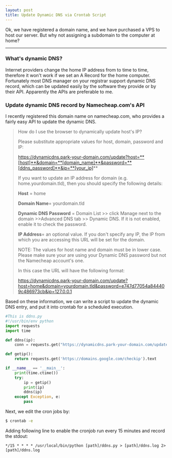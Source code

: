 ```yaml
---
layout: post
title: Update Dynamic DNS via Crontab Script
---
```


Ok, we have registered a domain name, and we have purchased a VPS to host our server. But why not assigning a subdomain to the computer at home?

-----

### What's dynamic DNS?

Internet providers change the home IP address from to time to time, therefore it won't work if we set an A Record for the home computer. Fortunately most DNS manager on your registrar support dynamic DNS record, which can be updated easily by the software they provide or by their API. Apparently the APIs are preferable to me.

### Update dynamic DNS record by Namecheap.com's API

I recently registered this domain name on namecheap.com, who provides a fairly easy API to update the dynamic DNS.

<!--more-->

> How do I use the browser to dynamically update host's IP?
>
> Please substitute appropriate values for host, domain, password and IP:
>
> https://dynamicdns.park-your-domain.com/update?host=**[host]**&domain=**[domain_name]**&password=**[ddns_password]**&ip=**[your_ip]**
>
> If you want to update an IP address for  domain (e.g. home.yourdomain.tld), then you should specify the following details:
>
> **Host** = home
> 
> **Domain Name**= yourdomain.tld
>
> **Dynamic DNS Password** = Domain List >> click Manage next to the domain >>Advanced DNS tab >> Dynamic DNS. If it is not enabled, enable it to check the password.
> 
> **IP Address**= an optional value. If you don't specify any IP, the IP from which you are accessing this URL will be set for the domain.
>
> NOTE: The values for host name and domain must be in lower case. Please make sure your are using your Dynamic DNS password but not the Namecheap account's one.
>
> In this case the URL will have the following format:
>
> https://dynamicdns.park-your-domain.com/update?host=home&domain=yourdomain.tld&password=e747d77054a844409c486973cb&ip=127.0.0.1
>

Based on these information, we can write a script to update the dynamic DNS entry, and put it into crontab for a scheduled execution.

```python
#This is ddns.py
#!/usr/bin/env python
import requests
import time

def ddns(ip):
    conn = requests.get("https://dynamicdns.park-your-domain.com/update?host=home&domain=[YOUR_DOMAIN]&password=[PASSWORD_FROM_NAMECHEAP]&ip=%s" % ip)

def getip():
    return requests.get('https://domains.google.com/checkip').text

if __name__ == '__main__':
    print(time.ctime())
    try:
        ip = getip()
        print(ip)
        ddns(ip)
    except Exception, e:
        pass
```

Next, we edit the cron jobs by:

```sh
$ crontab -e
```

Adding following line to enable the cronjob run every 15 minutes and record the stdout:

```
*/15 * * * * /usr/local/bin/python [path]/ddns.py > [path]/ddns.log 2>[path]/ddns.log
```

